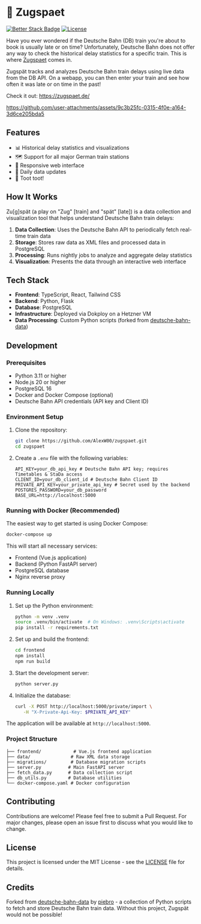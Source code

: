 # 🚂 Zugspaet

[![Better Stack Badge](https://uptime.betterstack.com/status-badges/v1/monitor/1t537.svg)](https://uptime.betterstack.com/?utm_source=status_badge)
[![License](https://img.shields.io/badge/license-MIT-green.svg)](LICENSE)

Have you ever wondered if the Deutsche Bahn (DB) train you're about to book is usually late or on time? Unfortunately, Deutsche Bahn does not offer any way to check the historical delay statistics for a specific train. This is where [Zugspaet](https://zugspaet.de/) comes in.

Zugspät tracks and analyzes Deutsche Bahn train delays using live data from the DB API. On a webapp, you can then enter your train and see how often it was late or on time in the past!

Check it out: https://zugspaet.de/

https://github.com/user-attachments/assets/9c3b25fc-0315-4f0e-a164-3d6ce205bda5

## Features

- 📊 Historical delay statistics and visualizations
- 🗺️ Support for all major German train stations
- 📱 Responsive web interface
- 🔄 Daily data updates
- 🚂 Toot toot!

## How It Works

Zu\[g\]spät (a play on "Zug" [train] and "spät" [late]) is a data collection and visualization tool that helps understand Deutsche Bahn train delays:

1. **Data Collection**: Uses the Deutsche Bahn API to periodically fetch real-time train data
2. **Storage**: Stores raw data as XML files and processed data in PostgreSQL
3. **Processing**: Runs nightly jobs to analyze and aggregate delay statistics
4. **Visualization**: Presents the data through an interactive web interface

## Tech Stack

- **Frontend**: TypeScript, React, Tailwind CSS
- **Backend**: Python, Flask
- **Database**: PostgreSQL
- **Infrastructure**: Deployed via Dokploy on a Hetzner VM
- **Data Processing**: Custom Python scripts (forked from [deutsche-bahn-data](https://github.com/piebro/deutsche-bahn-data))

## Development

### Prerequisites

- Python 3.11 or higher
- Node.js 20 or higher
- PostgreSQL 16
- Docker and Docker Compose (optional)
- Deutsche Bahn API credentials (API key and Client ID)

### Environment Setup

1. Clone the repository:

   ```bash
   git clone https://github.com/AlexW00/zugspaet.git
   cd zugspaet
   ```

2. Create a `.env` file with the following variables:
   ```env
   API_KEY=your_db_api_key # Deutsche Bahn API key; requires Timetables & StaDa access
   CLIENT_ID=your_db_client_id # Deutsche Bahn Client ID
   PRIVATE_API_KEY=your_private_api_key # Secret used by the backend
   POSTGRES_PASSWORD=your_db_password
   BASE_URL=http://localhost:5000
   ```

### Running with Docker (Recommended)

The easiest way to get started is using Docker Compose:

```bash
docker-compose up
```

This will start all necessary services:

- Frontend (Vue.js application)
- Backend (Python FastAPI server)
- PostgreSQL database
- Nginx reverse proxy

### Running Locally

1. Set up the Python environment:

   ```bash
   python -m venv .venv
   source .venv/bin/activate  # On Windows: .venv\Scripts\activate
   pip install -r requirements.txt
   ```

2. Set up and build the frontend:

   ```bash
   cd frontend
   npm install
   npm run build
   ```

3. Start the development server:

   ```bash
   python server.py
   ```

4. Initialize the database:

   ```bash
   curl -X POST http://localhost:5000/private/import \
      -H "X-Private-Api-Key: $PRIVATE_API_KEY"
   ```

The application will be available at `http://localhost:5000`.

### Project Structure

```
├── frontend/            # Vue.js frontend application
├── data/               # Raw XML data storage
├── migrations/         # Database migration scripts
├── server.py          # Main FastAPI server
├── fetch_data.py      # Data collection script
├── db_utils.py        # Database utilities
└── docker-compose.yaml # Docker configuration
```

## Contributing

Contributions are welcome! Please feel free to submit a Pull Request. For major changes, please open an issue first to discuss what you would like to change.

## License

This project is licensed under the MIT License - see the [LICENSE](LICENSE) file for details.

## Credits

Forked from [deutsche-bahn-data](https://github.com/piebro/deutsche-bahn-data) by [piebro](https://github.com/piebro) - a collection of Python scripts to fetch and store Deutsche Bahn train data. Without this project, Zugspät would not be possible!
